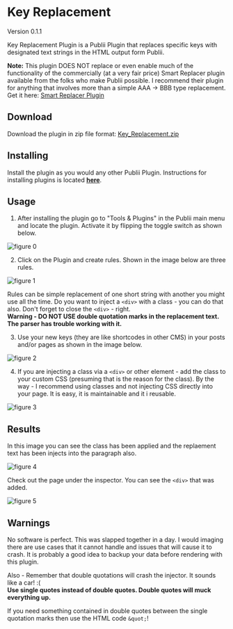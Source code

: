 # Key Replacement
Version 0.1.1

Key Replacement Plugin is a Publii Plugin that replaces specific keys with designated text strings in the HTML output form Publii.

**Note:** This plugin DOES NOT replace or even enable much of the functionality of the commercially (at a very fair price) Smart Replacer plugin available from the folks who make Publii possible.  I recommend their plugin for anything that involves more than a simple AAA -> BBB type replacement.  Get it here: [Smart Replacer Plugin](https://marketplace.getpublii.com/plugins/smart-replacer/)

## Download

Download the plugin in zip file format: [Key_Replacement.zip](https://github.com/bjazmoore/Key-Replacement/releases/download/0.1.0/Key.Replacement.zip)

## Installing

Install the plugin as you would any other Publii Plugin.  Instructions for installing plugins is located [**here**](https://getpublii.com/docs/plugins.html).

## Usage

1. After installing the plugin go to "Tools & Plugins" in the Publii main menu and locate the plugin.  Activate it by flipping the toggle switch as shown below.

![figure 0](https://github.com/user-attachments/assets/660adeb7-af73-48d8-9463-f7c219d54c12)

2. Click on the Plugin and create rules.  Shown in the image below are three rules.

![figure 1](https://github.com/user-attachments/assets/6fefccb9-bb9c-414d-b95d-03e09fe38efd)

Rules can be simple replacement of one short string with another you might use all the time.  Do you want to inject a `<div>` with a class - you can do that also.  Don't forget to close the `<div>` - right.  
**Warning - DO NOT USE double quotation marks in the replacement text.  The parser has trouble working with it.**

3. Use your new keys (they are like shortcodes in other CMS) in your posts and/or pages as shown in the image below.

![figure 2](https://github.com/user-attachments/assets/058543db-8bdd-4f82-8b21-207add902e6b)

4. If you are injecting a class via a `<div>` or other element - add the class to your custom CSS (presuming that is the reason for the class).  By the way - I recommend using classes and not injecting CSS directly into your page.  It is easy, it is maintainable and it i reusable.

![figure 3](https://github.com/user-attachments/assets/0571f27f-dfa3-47dc-9ab2-d1a22b128f6b)

## Results

In this image you can see the class has been applied and the replaement text has been injects into the paragraph also.

![figure 4](https://github.com/user-attachments/assets/83137528-2558-4690-b455-f155cedbfd5c)

Check out the page under the inspector.  You can see the `<div>` that was added.

![figure 5](https://github.com/user-attachments/assets/28b81d77-b05e-4776-8e50-c18d788fb239)

## Warnings

No software is perfect.  This was slapped together in a day.  I would imaging there are use cases that it cannot handle and issues that will cause it to crash.  It is probably a good idea to backup your data before rendering with this plugin.  

Also - Remember that double quotations will crash the injector.  It sounds like a car! :(  
**Use single quotes instead of double quotes.  Double quotes will muck everything up.**

If you need something contained in double quotes between the single quotation marks then use the HTML code `&quot;`!
